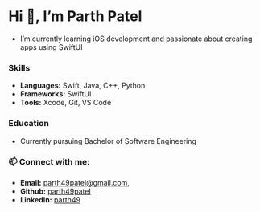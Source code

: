 # Hi 👋, I’m Parth Patel
- I’m currently learning iOS development and passionate about creating apps using SwiftUI
### Skills
- **Languages:** Swift, Java, C++, Python
- **Frameworks:** SwiftUI
- **Tools:** Xcode, Git, VS Code
  
### Education
- Currently pursuing Bachelor of Software Engineering
  
### 📫 Connect with me:
- **Email:** parth49patel@gmail.com,
- **Github:** [parth49patel](https://github.com/parth49patel)
- **LinkedIn:** [parth49](https://www.linkedin.com/in/parth49)
  
<!---
parth49patel/parth49patel is a ✨ special ✨ repository because its `README.md` (this file) appears on your GitHub profile.
You can click the Preview link to take a look at your changes.
--->
